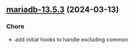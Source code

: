 

## [mariadb-13.5.3](https://github.com/truecharts/charts/compare/mariadb-13.5.2...mariadb-13.5.3) (2024-03-13)

### Chore



- add initial hooks to handle excluding common